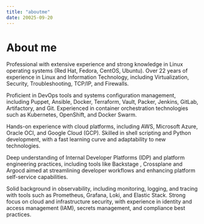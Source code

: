 ```yaml
---
title: "aboutme"
date: 20025-09-20
---
```


# About me

Professional with extensive experience and strong knowledge in Linux operating systems (Red Hat, Fedora, CentOS, Ubuntu). Over 22 years of experience in Linux and Information Technology, including Virtualization, Security, Troubleshooting, TCP/IP, and Firewalls.

Proficient in DevOps tools and systems configuration management, including Puppet, Ansible, Docker, Terraform, Vault, Packer, Jenkins, GitLab, Artifactory, and Git. Experienced in container orchestration technologies such as Kubernetes, OpenShift, and Docker Swarm.

Hands-on experience with cloud platforms, including AWS, Microsoft Azure, Oracle OCI, and Google Cloud (GCP). Skilled in shell scripting and Python development, with a fast learning curve and adaptability to new technologies.

Deep understanding of Internal Developer Platforms (IDP) and platform engineering practices, including tools like Backstage , Crossplane and Argocd aimed at streamlining developer workflows and enhancing platform self-service capabilities.

Solid background in observability, including monitoring, logging, and tracing with tools such as Prometheus, Grafana, Loki, and Elastic Stack. Strong focus on cloud and infrastructure security, with experience in identity and access management (IAM), secrets management, and compliance best practices.
